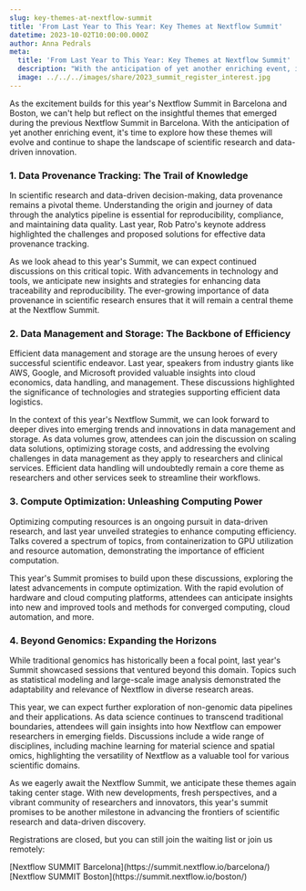 ```yaml
---
slug: key-themes-at-nextflow-summit
title: 'From Last Year to This Year: Key Themes at Nextflow Summit'
datetime: 2023-10-02T10:00:00.000Z
author: Anna Pedrals
meta:
  title: 'From Last Year to This Year: Key Themes at Nextflow Summit'
  description: "With the anticipation of yet another enriching event, it's time to explore how themes will evolve and continue to shape the landscape of scientific research and data-driven innovation."
  image: ../../../images/share/2023_summit_register_interest.jpg
---
```

As the excitement builds for this year's Nextflow Summit in Barcelona and Boston, we can't help but reflect on the insightful themes that emerged during the previous Nextflow Summit in Barcelona. With the anticipation of yet another enriching event, it's time to explore how these themes will evolve and continue to shape the landscape of scientific research and data-driven innovation.

### 1. Data Provenance Tracking: The Trail of Knowledge

In scientific research and data-driven decision-making, data provenance remains a pivotal theme. Understanding the origin and journey of data through the analytics pipeline is essential for reproducibility, compliance, and maintaining data quality. Last year, Rob Patro's keynote address highlighted the challenges and proposed solutions for effective data provenance tracking.

As we look ahead to this year's Summit, we can expect continued discussions on this critical topic. With advancements in technology and tools, we anticipate new insights and strategies for enhancing data traceability and reproducibility. The ever-growing importance of data provenance in scientific research ensures that it will remain a central theme at the Nextflow Summit.

### 2. Data Management and Storage: The Backbone of Efficiency

Efficient data management and storage are the unsung heroes of every successful scientific endeavor. Last year, speakers from industry giants like AWS, Google, and Microsoft provided valuable insights into cloud economics, data handling, and management. These discussions highlighted the significance of technologies and strategies supporting efficient data logistics.

In the context of this year's Nextflow Summit, we can look forward to deeper dives into emerging trends and innovations in data management and storage. As data volumes grow, attendees can join the discussion on scaling data solutions, optimizing storage costs, and addressing the evolving challenges in data management as they apply to researchers and clinical services. Efficient data handling will undoubtedly remain a core theme as researchers and other services seek to streamline their workflows.

### 3. Compute Optimization: Unleashing Computing Power

Optimizing computing resources is an ongoing pursuit in data-driven research, and last year unveiled strategies to enhance computing efficiency. Talks covered a spectrum of topics, from containerization to GPU utilization and resource automation, demonstrating the importance of efficient computation.

This year's Summit promises to build upon these discussions, exploring the latest advancements in compute optimization. With the rapid evolution of hardware and cloud computing platforms, attendees can anticipate insights into new and improved tools and methods for converged computing, cloud automation, and more.

### 4. Beyond Genomics: Expanding the Horizons

While traditional genomics has historically been a focal point, last year's Summit showcased sessions that ventured beyond this domain. Topics such as statistical modeling and large-scale image analysis demonstrated the adaptability and relevance of Nextflow in diverse research areas.

This year, we can expect further exploration of non-genomic data pipelines and their applications. As data science continues to transcend traditional boundaries, attendees will gain insights into how Nextflow can empower researchers in emerging fields. Discussions include a wide range of disciplines, including machine learning for material science and spatial omics, highlighting the versatility of Nextflow as a valuable tool for various scientific domains.

As we eagerly await the Nextflow Summit, we anticipate these themes again taking center stage. With new developments, fresh perspectives, and a vibrant community of researchers and innovators, this year's summit promises to be another milestone in advancing the frontiers of scientific research and data-driven discovery.

Registrations are closed, but you can still join the waiting list or join us remotely: 

<div class="text-xl">[Nextflow SUMMIT Barcelona](https://summit.nextflow.io/barcelona/)<br/>[Nextflow SUMMIT Boston](https://summit.nextflow.io/boston/)</div>
